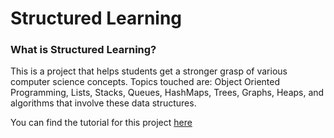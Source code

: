 # Structured Learning

### What is Structured Learning?
This is a project that helps students get a stronger grasp of various computer science concepts. Topics touched are: Object Oriented Programming, Lists, Stacks, Queues, HashMaps, Trees, Graphs, Heaps, and algorithms that involve these data structures.

You can find the tutorial for this project [here](https://garbageman.github.io/StructuredLearning/)
